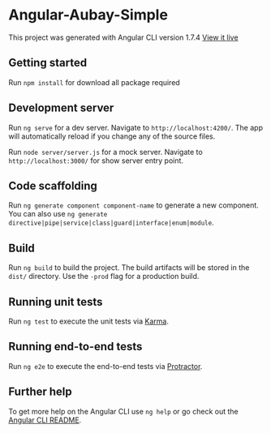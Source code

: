 # Angular-Aubay-Simple
This project was generated with Angular CLI version 1.7.4 [View it live](https://ronsisvalle.it/angular-example/)

## Getting started
Run `npm install` for download all package required

## Development server

Run `ng serve` for a dev server. Navigate to `http://localhost:4200/`. The app will automatically reload if you change any of the source files.

Run `node server/server.js` for a mock server. Navigate to `http://localhost:3000/` for show server entry point.

## Code scaffolding

Run `ng generate component component-name` to generate a new component. You can also use `ng generate directive|pipe|service|class|guard|interface|enum|module`.

## Build

Run `ng build` to build the project. The build artifacts will be stored in the `dist/` directory. Use the `-prod` flag for a production build.

## Running unit tests

Run `ng test` to execute the unit tests via [Karma](https://karma-runner.github.io).

## Running end-to-end tests

Run `ng e2e` to execute the end-to-end tests via [Protractor](http://www.protractortest.org/).

## Further help

To get more help on the Angular CLI use `ng help` or go check out the [Angular CLI README](https://github.com/angular/angular-cli/blob/master/README.md).
